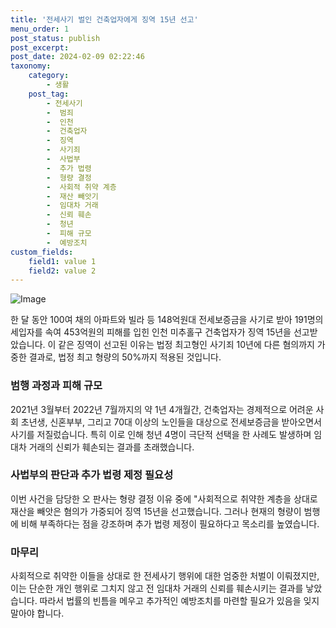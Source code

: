 ```yaml
---
title: '전세사기 벌인 건축업자에게 징역 15년 선고'
menu_order: 1
post_status: publish
post_excerpt: 
post_date: 2024-02-09 02:22:46
taxonomy:
    category:
        - 생활
    post_tag:
        - 전세사기
        -  범죄
        -  인천
        -  건축업자
        -  징역
        -  사기죄
        -  사법부
        -  추가 법령
        -  형량 결정
        -  사회적 취약 계층
        -  재산 빼앗기
        -  임대차 거래
        -  신뢰 훼손
        -  청년
        -  피해 규모
        -  예방조치
custom_fields:
    field1: value 1
    field2: value 2
---
```


![Image](https://imgnews.pstatic.net/image/374/2024/02/08/0000369867_001_20240208090008763.jpg?type=w647)

한 달 동안 100여 채의 아파트와 빌라 등 148억원대 전세보증금을 사기로 받아 191명의 세입자를 속여 453억원의 피해를 입힌 인천 미추홀구 건축업자가 징역 15년을 선고받았습니다. 이 같은 징역이 선고된 이유는 법정 최고형인 사기죄 10년에 다른 혐의까지 가중한 결과로, 법정 최고 형량의 50%까지 적용된 것입니다.
### 범행 과정과 피해 규모
2021년 3월부터 2022년 7월까지의 약 1년 4개월간, 건축업자는 경제적으로 어려운 사회 초년생, 신혼부부, 그리고 70대 이상의 노인들을 대상으로 전세보증금을 받아오면서 사기를 저질렀습니다. 특히 이로 인해 청년 4명이 극단적 선택을 한 사례도 발생하며 임대차 거래의 신뢰가 훼손되는 결과를 초래했습니다.
### 사법부의 판단과 추가 법령 제정 필요성
이번 사건을 담당한 오 판사는 형량 결정 이유 중에 "사회적으로 취약한 계층을 상대로 재산을 빼앗은 혐의가 가중되어 징역 15년을 선고했습니다. 그러나 현재의 형량이 범행에 비해 부족하다는 점을 강조하며 추가 법령 제정이 필요하다고 목소리를 높였습니다.
### 마무리
사회적으로 취약한 이들을 상대로 한 전세사기 행위에 대한 엄중한 처벌이 이뤄졌지만, 이는 단순한 개인 행위로 그치지 않고 전 임대차 거래의 신뢰를 훼손시키는 결과를 낳았습니다. 따라서 법률의 빈틈을 메우고 추가적인 예방조치를 마련할 필요가 있음을 잊지 말아야 합니다.
